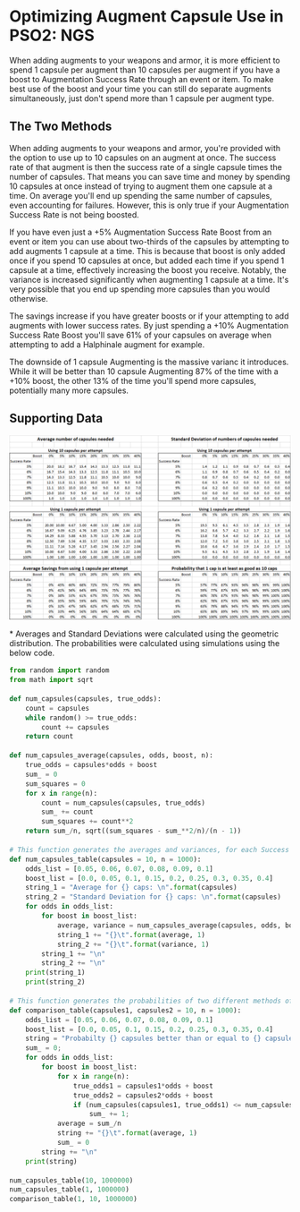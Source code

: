 # Optimizing Augment Capsule Use in PSO2: NGS

When adding augments to your weapons and armor, it is more efficient to spend 1 capsule per augment than 10 capsules per augment if you have a boost to Augmentation Success Rate through an event or item. To make best use of the boost and your time you can still do separate augments simultaneously, just don't spend more than 1 capsule per augment type.

## The Two Methods

When adding augments to your weapons and armor, you're provided with the option to use up to 10 capsules on an augment at once. The success rate of that augment is then the success rate of a single capsule times the number of capsules. That means you can save time and money by spending 10 capsules at once instead of trying to augment them one capsule at a time. On average you'll end up spending the same number of capsules, even accounting for failures. However, this is only true if your Augmentation Success Rate is not being boosted.

If you have even just a +5% Augmentation Success Rate Boost from an event or item you can use about two-thirds of the capsules by attempting to add augments 1 capsule at a time. This is because that boost is only added once if you spend 10 capsules at once, but added each time if you spend 1 capsule at a time, effectively increasing the boost you receive. Notably, the variance is increased significantly when augmenting 1 capsule at a time. It's very possible that you end up spending more capsules than you would otherwise.

The savings increase if you have greater boosts or if your attempting to add augments with lower success rates. By just spending a +10% Augmentation Success Rate Boost you'll save 61% of your capsules on average when attempting to add a Halphinale augment for example.

The downside of 1 capsule Augmenting is the massive varianc it introduces. While it will be better than 10 capsule Augmenting 87% of the time with a +10% boost, the other 13% of the time you'll spend more capsules, potentially many more capsules.

## Supporting Data

![Supporting Data](/Images/Augmenting_Method_Stats.png)

\* Averages and Standard Deviations were calculated using the geometric distribution. The probabilities were calculated using simulations using the below code.

```python
from random import random
from math import sqrt

def num_capsules(capsules, true_odds):
    count = capsules
    while random() >= true_odds:
        count += capsules
    return count

def num_capsules_average(capsules, odds, boost, n):
    true_odds = capsules*odds + boost
    sum_ = 0
    sum_squares = 0
    for x in range(n):
        count = num_capsules(capsules, true_odds)
        sum_ += count
        sum_squares += count**2
    return sum_/n, sqrt((sum_squares - sum_**2/n)/(n - 1))

# This function generates the averages and variances, for each Success Rate and Boost combination.
def num_capsules_table(capsules = 10, n = 1000):
    odds_list = [0.05, 0.06, 0.07, 0.08, 0.09, 0.1]
    boost_list = [0.0, 0.05, 0.1, 0.15, 0.2, 0.25, 0.3, 0.35, 0.4]
    string_1 = "Average for {} caps: \n".format(capsules)
    string_2 = "Standard Deviation for {} caps: \n".format(capsules)
    for odds in odds_list:
        for boost in boost_list:
            average, variance = num_capsules_average(capsules, odds, boost, n)
            string_1 += "{}\t".format(average, 1)
            string_2 += "{}\t".format(variance, 1)
        string_1 += "\n"
        string_2 += "\n"
    print(string_1)
    print(string_2)

# This function generates the probabilities of two different methods of augmenting, for each Success Rate and Boost combination.
def comparison_table(capsules1, capsules2 = 10, n = 1000):
    odds_list = [0.05, 0.06, 0.07, 0.08, 0.09, 0.1]
    boost_list = [0.0, 0.05, 0.1, 0.15, 0.2, 0.25, 0.3, 0.35, 0.4]
    string = "Probabilty {} capsules better than or equal to {} capsules:\n".format(capsules1, capsules2)
    sum_ = 0;
    for odds in odds_list:
        for boost in boost_list:
            for x in range(n):
                true_odds1 = capsules1*odds + boost
                true_odds2 = capsules2*odds + boost
                if (num_capsules(capsules1, true_odds1) <= num_capsules(capsules2, true_odds2)):
                    sum_ += 1;
            average = sum_/n
            string += "{}\t".format(average, 1)
            sum_ = 0
        string += "\n"
    print(string)

num_capsules_table(10, 1000000)
num_capsules_table(1, 1000000)
comparison_table(1, 10, 1000000)
```
